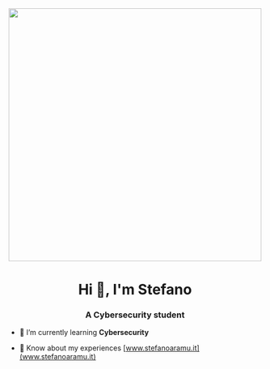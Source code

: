 
<div id="header" align="center">
  <img src="https://media.giphy.com/media/v1.Y2lkPTc5MGI3NjExNHl4bWU0bWtzMGxyajhzYXE2ZnhsZGtxYnJkbHZveGg0ZXZjam1paiZlcD12MV9pbnRlcm5hbF9naWZfYnlfaWQmY3Q9Zw/eCqFYAVjjDksg/giphy.gif" width="500"/>
</div>



<h1 align="center">Hi 👋, I'm Stefano</h1>
<h3 align="center">A Cybersecurity student</h3>

- 🌱 I’m currently learning **Cybersecurity**

- 📄 Know about my experiences [www.stefanoaramu.it](www.stefanoaramu.it)





<!--
**ermesdj/ermesdj** is a ✨ _special_ ✨ repository because its `README.md` (this file) appears on your GitHub profile.

Here are some ideas to get you started:

- 🔭 I’m currently working on ...
- 🌱 I’m currently learning ...
- 👯 I’m looking to collaborate on ...
- 🤔 I’m looking for help with ...
- 💬 Ask me about ...
- 📫 How to reach me: ...
- 😄 Pronouns: ...
- ⚡ Fun fact: ...
-->
